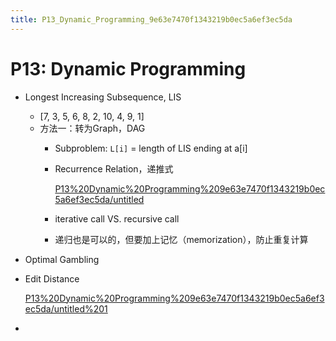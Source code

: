 ```yaml
---
title: P13_Dynamic_Programming_9e63e7470f1343219b0ec5a6ef3ec5da
---
```


# P13: Dynamic Programming

- Longest Increasing Subsequence, LIS
    - [7, 3, 5, 6, 8, 2, 10, 4, 9, 1]
    - 方法一：转为Graph，DAG
        - Subproblem: `L[i]` = length of LIS ending at a[i]
        - Recurrence Relation，递推式
            
            [P13%20Dynamic%20Programming%209e63e7470f1343219b0ec5a6ef3ec5da/untitled](P13%20Dynamic%20Programming%209e63e7470f1343219b0ec5a6ef3ec5da/untitled)
            
        - iterative call VS. recursive call
        - 递归也是可以的，但要加上记忆（memorization），防止重复计算
- Optimal Gambling
- Edit Distance
    
    [P13%20Dynamic%20Programming%209e63e7470f1343219b0ec5a6ef3ec5da/untitled%201](P13%20Dynamic%20Programming%209e63e7470f1343219b0ec5a6ef3ec5da/untitled%201)
    
-
